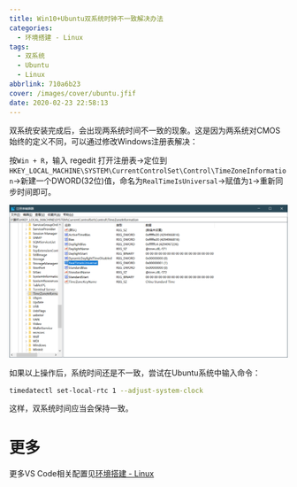 ```yaml
---
title: Win10+Ubuntu双系统时钟不一致解决办法
categories:
  - 环境搭建 - Linux
tags:
  - 双系统
  - Ubuntu
  - Linux
abbrlink: 710a6b23
cover: /images/cover/ubuntu.jfif
date: 2020-02-23 22:58:13
---
```



双系统安装完成后，会出现两系统时间不一致的现象。这是因为两系统对CMOS始终的定义不同，可以通过修改Windows注册表解决：

按`Win + R`，输入 regedit 打开注册表->定位到`HKEY_LOCAL_MACHINE\SYSTEM\CurrentControlSet\Control\TimeZoneInformation`->新建一个DWORD(32位)值，命名为`RealTimeIsUniversal`->赋值为`1`->重新同步时间即可。

![注册表Time](/images/Win10-Ubuntu双系统时钟不一致解决办法/2020-02-23-22-56-53.png)

如果以上操作后，系统时间还是不一致，尝试在Ubuntu系统中输入命令：

```bash
timedatectl set-local-rtc 1 --adjust-system-clock
```

这样，双系统时间应当会保持一致。

# 更多

更多VS Code相关配置见[环境搭建 - Linux](/categories/环境搭建-Linux/)
